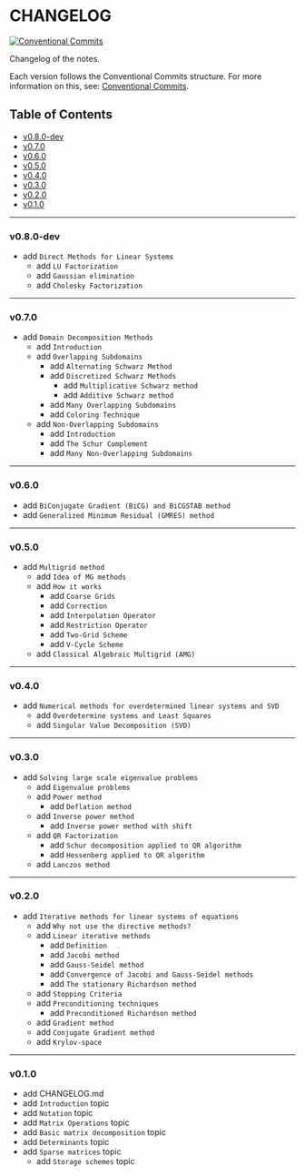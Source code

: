 <h1>CHANGELOG</h1>

[![Conventional Commits](https://img.shields.io/badge/Conventional%20Commits-1.0.0-%23FE5196?logo=conventionalcommits&logoColor=white)](https://conventionalcommits.org)

Changelog of the notes.

Each version follows the Conventional Commits structure. For more information on this, see: [Conventional Commits](https://www.conventionalcommits.org/en/v1.0.0/).


<h2>Table of Contents</h2>

- [v0.8.0-dev](#v080-dev)
- [v0.7.0](#v070)
- [v0.6.0](#v060)
- [v0.5.0](#v050)
- [v0.4.0](#v040)
- [v0.3.0](#v030)
- [v0.2.0](#v020)
- [v0.1.0](#v010)

--------------------

### v0.8.0-dev

- add `Direct Methods for Linear Systems`
  - add `LU Factorization`
  - add `Gaussian elimination`
  - add `Cholesky Factorization`

--------------------

### v0.7.0

- add `Domain Decomposition Methods`
  - add `Introduction`
  - add `Overlapping Subdomains`
    - add `Alternating Schwarz Method`
    - add `Discretized Schwarz Methods`
      - add `Multiplicative Schwarz method`
      - add `Additive Schwarz method`
    - add `Many Overlapping Subdomains`
    - add `Coloring Technique`
  - add `Non-Overlapping Subdomains`
    - add `Introduction`
    - add `The Schur Complement`
    - add `Many Non-Overlapping Subdomains`

--------------------

### v0.6.0

- add `BiConjugate Gradient (BiCG) and BiCGSTAB method`
- add `Generalized Minimum Residual (GMRES) method`

--------------------

### v0.5.0

- add `Multigrid method`
  - add `Idea of MG methods`
  - add `How it works`
    - add `Coarse Grids`
    - add `Correction`
    - add `Interpolation Operator`
    - add `Restriction Operator`
    - add `Two-Grid Scheme`
    - add `V-Cycle Scheme`
  - add `Classical Algebraic Multigrid (AMG)`

--------------------

### v0.4.0

- add `Numerical methods for overdetermined linear systems and SVD`
  - add `Overdetermine systems and Least Squares`
  - add `Singular Value Decomposition (SVD)`

--------------------

### v0.3.0

- add `Solving large scale eigenvalue problems`
  - add `Eigenvalue problems`
  - add `Power method`
    - add `Deflation method`
  - add `Inverse power method`
    - add `Inverse power method with shift`
  - add `QR Factorization`
    - add `Schur decomposition applied to QR algorithm`
    - add `Hessenberg applied to QR algorithm`
  - add `Lanczos method`

--------------------

### v0.2.0

- add `Iterative methods for linear systems of equations`
  - add `Why not use the directive methods?`
  - add `Linear iterative methods`
    - add `Definition`
    - add `Jacobi method`
    - add `Gauss-Seidel method`
    - add `Convergence of Jacobi and Gauss-Seidel methods`
    - add `The stationary Richardson method`
  - add `Stopping Criteria`
  - add `Preconditioning techniques`
    - add `Preconditioned Richardson method`
  - add `Gradient method`
  - add `Conjugate Gradient method`
  - add `Krylov-space`

--------------------

### v0.1.0

- add CHANGELOG.md
- add `Introduction` topic
- add `Notation` topic
- add `Matrix Operations` topic
- add `Basic matrix decomposition` topic
- add `Determinants` topic
- add `Sparse matrices` topic
  - add `Storage schemes` topic